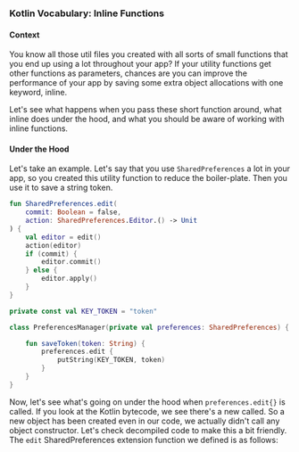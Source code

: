 ### Kotlin Vocabulary: Inline Functions

#### Context
You know all those util files you created with all sorts of small functions that you end up using a lot throughout your app? If your utility functions get other functions as parameters, chances are you can improve the performance of your app by saving some extra object allocations with one keyword, inline.

Let's see what happens when you pass these short function around, what inline does under the hood, and what you should be aware of working with inline functions.

#### Under the Hood
Let's take an example. Let's say that you use `SharedPreferences` a lot in your app, so you created this utility function to reduce the boiler-plate. Then you use it to save a string token. 

```kotlin
fun SharedPreferences.edit(
	commit: Boolean = false,
	action: SharedPreferences.Editor.() -> Unit
) {
	val editor = edit()
	action(editor)
	if (commit) {
		editor.commit()
	} else {
		editor.apply()
	}
}

private const val KEY_TOKEN = "token"

class PreferencesManager(private val preferences: SharedPreferences) {

	fun saveToken(token: String) {
		preferences.edit {
			putString(KEY_TOKEN, token)
		}
	}
}
```
Now, let's see what's going on under the hood when `preferences.edit{}` is called. If you look at the Kotlin bytecode, we see there's a new called. So a new object has been created even in our code, we actually didn't call any object constructor. Let's check decompiled code to make this a bit friendly. The `edit` SharedPreferences extension function we defined is as follows:

```java


```